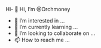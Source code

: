 Hi- 👋 Hi, I’m @Orchmoney
- 👀 I’m interested in ...
- 🌱 I’m currently learning ...
- 💞️ I’m looking to collaborate on ...
- 📫 How to reach me ...

<!---
Orchmoney/Orchmoney is a ✨ special ✨ repository because its `README.md` (this file) appears on your GitHub profile.
You can click the Preview link to take a look at your changes.
--->
